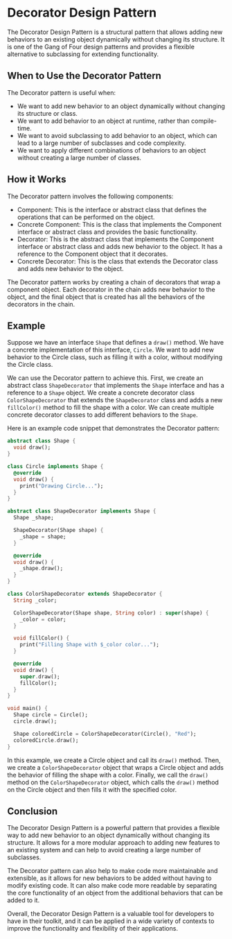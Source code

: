 # Decorator Design Pattern

The Decorator Design Pattern is a structural pattern that allows adding new behaviors to an existing object dynamically without changing its structure. It is one of the Gang of Four design patterns and provides a flexible alternative to subclassing for extending functionality.

## When to Use the Decorator Pattern

The Decorator pattern is useful when:

- We want to add new behavior to an object dynamically without changing its structure or class.
- We want to add behavior to an object at runtime, rather than compile-time.
- We want to avoid subclassing to add behavior to an object, which can lead to a large number of subclasses and code complexity.
- We want to apply different combinations of behaviors to an object without creating a large number of classes.

## How it Works

The Decorator pattern involves the following components:

- Component: This is the interface or abstract class that defines the operations that can be performed on the object.
- Concrete Component: This is the class that implements the Component interface or abstract class and provides the basic functionality.
- Decorator: This is the abstract class that implements the Component interface or abstract class and adds new behavior to the object. It has a reference to the Component object that it decorates.
- Concrete Decorator: This is the class that extends the Decorator class and adds new behavior to the object.

The Decorator pattern works by creating a chain of decorators that wrap a component object. Each decorator in the chain adds new behavior to the object, and the final object that is created has all the behaviors of the decorators in the chain.

## Example

Suppose we have an interface `Shape` that defines a `draw()` method. We have a concrete implementation of this interface, `Circle`. We want to add new behavior to the Circle class, such as filling it with a color, without modifying the Circle class.

We can use the Decorator pattern to achieve this. First, we create an abstract class `ShapeDecorator` that implements the `Shape` interface and has a reference to a `Shape` object. We create a concrete decorator class `ColorShapeDecorator` that extends the `ShapeDecorator` class and adds a new `fillColor()` method to fill the shape with a color. We can create multiple concrete decorator classes to add different behaviors to the `Shape`.

Here is an example code snippet that demonstrates the Decorator pattern:

```dart
abstract class Shape {
  void draw();
}

class Circle implements Shape {
  @override
  void draw() {
    print("Drawing Circle...");
  }
}

abstract class ShapeDecorator implements Shape {
  Shape _shape;

  ShapeDecorator(Shape shape) {
    _shape = shape;
  }

  @override
  void draw() {
    _shape.draw();
  }
}

class ColorShapeDecorator extends ShapeDecorator {
  String _color;

  ColorShapeDecorator(Shape shape, String color) : super(shape) {
    _color = color;
  }

  void fillColor() {
    print("Filling Shape with $_color color...");
  }

  @override
  void draw() {
    super.draw();
    fillColor();
  }
}

void main() {
  Shape circle = Circle();
  circle.draw();

  Shape coloredCircle = ColorShapeDecorator(Circle(), "Red");
  coloredCircle.draw();
}
```

In this example, we create a Circle object and call its `draw()` method. Then, we create a `ColorShapeDecorator` object that wraps a Circle object and adds the behavior of filling the shape with a color. Finally, we call the `draw()` method on the `ColorShapeDecorator` object, which calls the `draw()` method on the Circle object and then fills it with the specified color.

## Conclusion

The Decorator Design Pattern is a powerful pattern that provides a flexible way to add new behavior to an object dynamically without changing its structure. It allows for a more modular approach to adding new features to an existing system and can help to avoid creating a large number of subclasses.

The Decorator pattern can also help to make code more maintainable and extensible, as it allows for new behaviors to be added without having to modify existing code. It can also make code more readable by separating the core functionality of an object from the additional behaviors that can be added to it.

Overall, the Decorator Design Pattern is a valuable tool for developers to have in their toolkit, and it can be applied in a wide variety of contexts to improve the functionality and flexibility of their applications.